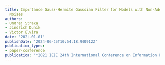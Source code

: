 ```yaml
---
title: Importance Gauss-Hermite Gaussian Filter for Models with Non-Additive Non-Gaussian
  Noises
authors:
- Ondřej Straka
- Jindřich Dunı́k
- Victor Elvira
date: '2021-01-01'
publishDate: '2024-06-15T10:54:18.940912Z'
publication_types:
- paper-conference
publication: '*2021 IEEE 24th International Conference on Information Fusion (FUSION)*'
---
```

